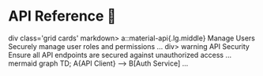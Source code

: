 # API Reference :link:
div class='grid cards' markdown>
a::material-api{.lg.middle} Manage Users Securely manage user roles and permissions ... div> warning API Security Ensure all API endpoints are secured against unauthorized access ... mermaid graph TD; A{API Client} --> B[Auth Service] ...